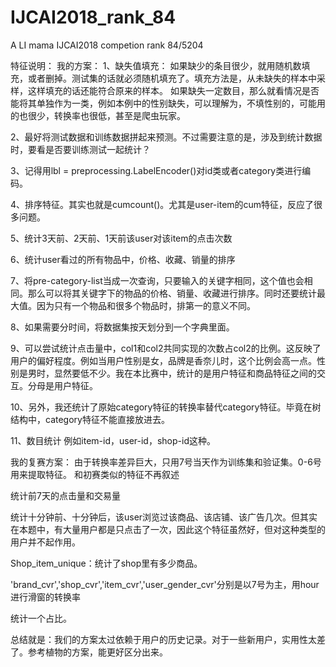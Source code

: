 # IJCAI2018_rank_84
A LI mama IJCAI2018 competion rank 84/5204

特征说明：
我的方案：
1、缺失值填充：
如果缺少的条目很少，就用随机数填充，或者删掉。测试集的话就必须随机填充了。填充方法是，从未缺失的样本中采样，这样填充的话还能符合原来的样本。
如果缺失一定数目，那么就看情况是否能将其单独作为一类，例如本例中的性别缺失，可以理解为，不填性别的，可能用的也很少，转换率也很低，甚至是爬虫玩家。

2、最好将测试数据和训练数据拼起来预测。不过需要注意的是，涉及到统计数据时，要看是否要训练测试一起统计？

3、记得用lbl = preprocessing.LabelEncoder()对id类或者category类进行编码。

4、排序特征。其实也就是cumcount()。尤其是user-item的cum特征，反应了很多问题。

5、统计3天前、2天前、1天前该user对该item的点击次数

6、统计user看过的所有物品中，价格、收藏、销量的排序

7、将pre-category-list当成一次查询，只要输入的关键字相同，这个值也会相同。那么可以将其关键字下的物品的价格、销量、收藏进行排序。同时还要统计最大值。因为只有一个物品和很多个物品时，排第一的意义不同。

8、如果需要分时间，将数据集按天划分到一个字典里面。

9、可以尝试统计点击量中，col1和col2共同实现的次数占col2的比例。这反映了用户的偏好程度。例如当用户性别是女，品牌是香奈儿时，这个比例会高一点。性别是男时，显然要低不少。我在本比赛中，统计的是用户特征和商品特征之间的交互。分母是用户特征。

10、另外，我还统计了原始category特征的转换率替代category特征。毕竟在树结构中，category特征不能直接放进去。

11、数目统计 例如item-id，user-id，shop-id这种。



我的复赛方案：
由于转换率差异巨大，只用7号当天作为训练集和验证集。0-6号用来提取特征。
和初赛类似的特征不再叙述

统计前7天的点击量和交易量

统计十分钟前、十分钟后，该user浏览过该商品、该店铺、该广告几次。但其实在本题中，有大量用户都是只点击了一次，因此这个特征虽然好，但对这种类型的用户并不起作用。

Shop_item_unique：统计了shop里有多少商品。

'brand_cvr','shop_cvr','item_cvr','user_gender_cvr'分别是以7号为主，用hour进行滑窗的转换率

统计一个占比。

总结就是：我们的方案太过依赖于用户的历史记录。对于一些新用户，实用性太差了。参考植物的方案，能更好区分出来。
